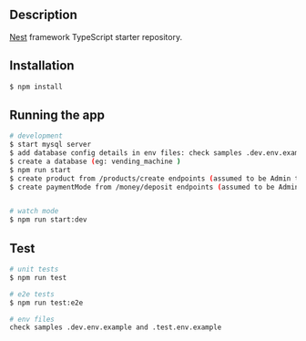 
## Description

[Nest](https://github.com/nestjs/nest) framework TypeScript starter repository.

## Installation

```bash
$ npm install
```

## Running the app

```bash
# development
$ start mysql server 
$ add database config details in env files: check samples .dev.env.example and .test.env.example
$ create a database (eg: vending_machine )
$ npm run start
$ create product from /products/create endpoints (assumed to be Admin task)
$ create paymentMode from /money/deposit endpoints (assumed to be Admin task)


# watch mode
$ npm run start:dev

```

## Test

```bash
# unit tests
$ npm run test

# e2e tests
$ npm run test:e2e

# env files
check samples .dev.env.example and .test.env.example


